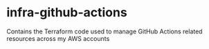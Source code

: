 # infra-github-actions
Contains the Terraform code used to manage GitHub Actions related resources across my AWS accounts
